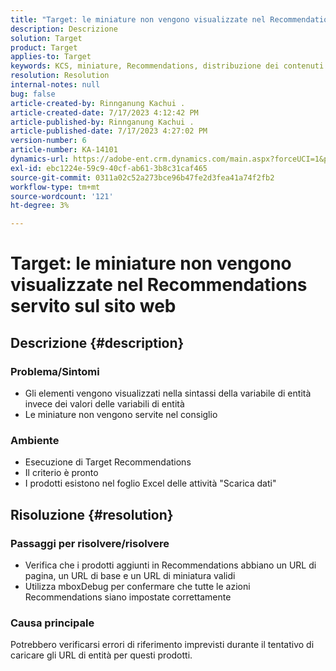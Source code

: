 ```yaml
---
title: "Target: le miniature non vengono visualizzate nel Recommendations servito sul sito web"
description: Descrizione
solution: Target
product: Target
applies-to: Target
keywords: KCS, miniature, Recommendations, distribuzione dei contenuti
resolution: Resolution
internal-notes: null
bug: false
article-created-by: Rinnganung Kachui .
article-created-date: 7/17/2023 4:12:42 PM
article-published-by: Rinnganung Kachui .
article-published-date: 7/17/2023 4:27:02 PM
version-number: 6
article-number: KA-14101
dynamics-url: https://adobe-ent.crm.dynamics.com/main.aspx?forceUCI=1&pagetype=entityrecord&etn=knowledgearticle&id=80efc5c0-bc24-ee11-9cbe-6045bd006268
exl-id: ebc1224e-59c9-40cf-ab61-3b8c31caf465
source-git-commit: 0311a02c52a273bce96b47fe2d3fea41a74f2fb2
workflow-type: tm+mt
source-wordcount: '121'
ht-degree: 3%

---
```


# Target: le miniature non vengono visualizzate nel Recommendations servito sul sito web

## Descrizione {#description}




### Problema/Sintomi



- Gli elementi vengono visualizzati nella sintassi della variabile di entità invece dei valori delle variabili di entità
- Le miniature non vengono servite nel consiglio




### Ambiente



- Esecuzione di Target Recommendations
- Il criterio è pronto
- I prodotti esistono nel foglio Excel delle attività &quot;Scarica dati&quot;



## Risoluzione {#resolution}




### Passaggi per risolvere/risolvere



- Verifica che i prodotti aggiunti in Recommendations abbiano un URL di pagina, un URL di base e un URL di miniatura validi
- Utilizza mboxDebug per confermare che tutte le azioni Recommendations siano impostate correttamente




### Causa principale



Potrebbero verificarsi errori di riferimento imprevisti durante il tentativo di caricare gli URL di entità per questi prodotti.
